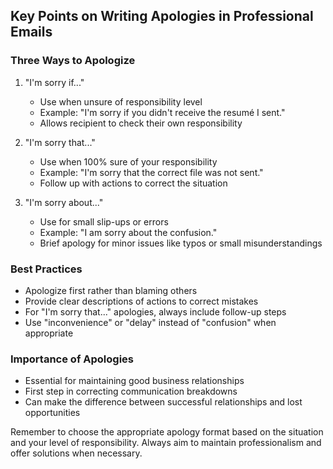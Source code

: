 ## Key Points on Writing Apologies in Professional Emails

### Three Ways to Apologize

1. "I'm sorry if..."
   - Use when unsure of responsibility level
   - Example: "I'm sorry if you didn't receive the resumé I sent."
   - Allows recipient to check their own responsibility

2. "I'm sorry that..."
   - Use when 100% sure of your responsibility
   - Example: "I'm sorry that the correct file was not sent."
   - Follow up with actions to correct the situation

3. "I'm sorry about..."
   - Use for small slip-ups or errors
   - Example: "I am sorry about the confusion."
   - Brief apology for minor issues like typos or small misunderstandings

### Best Practices

- Apologize first rather than blaming others
- Provide clear descriptions of actions to correct mistakes
- For "I'm sorry that..." apologies, always include follow-up steps
- Use "inconvenience" or "delay" instead of "confusion" when appropriate

### Importance of Apologies

- Essential for maintaining good business relationships
- First step in correcting communication breakdowns
- Can make the difference between successful relationships and lost opportunities

Remember to choose the appropriate apology format based on the situation and your level of responsibility. Always aim to maintain professionalism and offer solutions when necessary.

